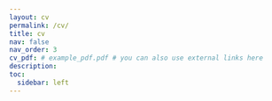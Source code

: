 ```yaml
---
layout: cv
permalink: /cv/
title: cv
nav: false
nav_order: 3
cv_pdf: # example_pdf.pdf # you can also use external links here
description: 
toc:
  sidebar: left
---
```

